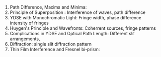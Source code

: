 1.  Path Difference, Maxima and Minima: 
2.  Principle of Superposition : Interference of waves, path difference 
3.   YDSE with Monochromatic Light: Fringe width, phase difference intensity of fringes
4.   Huygen's Principle and Wavefronts: Coherrent sources, fringe patterns 
5.   Complications in YDSE and Optical Path Length: Different slit arrangements, 
6.   Diffraction: single slit diffraction pattern
7.   Thin Film Interference and Fresnel bi-prism: 
